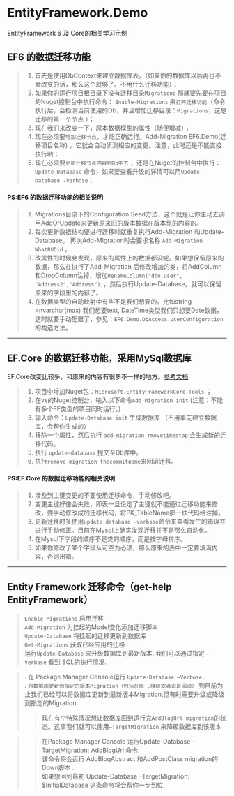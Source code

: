 # EntityFramework.Demo
EntityFramework 6 及 Core的相关学习示例


## EF6 的数据迁移功能
> 1. 首先是使用DbContext来建立数据库表。（如果你的数据库以后再也不会改变的话，那么这个就够了。不用什么迁移功能）；     
> 1. 如果你的运行项目根目录下没有迁移目录``Migrations`` 那就要先要在项目的Nuget控制台中执行命令： ``Enable-Migrations`` 来``打开迁移功能``（命令执行后，会检测当前使用的Db，并且增加迁移目录：``Migrations``，这是迁移的第一个节点 ）；     
> 1. 现在我们来改变一下，原本数据模型的属性（随便增减）；     
> 1. 现在必须要``增加迁移节点``，才能正确运行。Add-Migration EF6.Demo(迁移项目名称) ，它就会自动侦测相应的变更。注意，此时还是不能直接执行哟；     
> 1. 现在必须要``更新迁移节点内容到Db中去`` ，还是在Nuget的控制台中执行：``Update-Database`` 命令，如果要查看升级的详情可以用``Update-Database -Verbose``；     

#### PS:EF6 的数据迁移功能的相关说明   
> 1. Migrations目录下的Configuration.Seed方法，这个就是让你主动去调用AddOrUpdate来更新原来旧的版本数据在版本里的内容的。         
> 1. 每次更新数据结构要进行迁移时就重复执行Add-Migration 和Update-Database。 再次Add-Migration时会要求名称 ``Add-Migration WhatRUDid`` 。        
> 1. 改属性的时候会发现，原来的属性上的数据都没呢。如果想保留原来的数据，那么在执行了Add-Migration 后修改增加的类，将AddColumn和DropColumn注掉，增加``RenameColumn("dbo.User", "Address2","Address");``，然后执行Update-Database。就可以保留原来的字段里的内容了。
> 1. 在数据类型的自动映射中有些不是我们想要的。比如string->nvarchar(max) 我们想要text, DateTime类型我们只想要Date数据，这时就要手动配置了，参见：``EF6.Demo.DbAccess.UserConfiguration``的构造方法。    


---------------------------------------

## EF.Core 的数据迁移功能，采用MySql数据库
EF.Core改变比较多，和原来的内容有很多不一样的地方。[参考文档](https://docs.microsoft.com/zh-cn/ef/core/)            

> 1. 项目中增加Nuget包：``Microsoft.EntityFrameworkCore.Tools`` ；     
> 1. 在vs的Nuget控制台，输入以下命令``Add-Migration init`` (注意：不能有多个EF类型的项目同时运行。)
> 1. 输入命令：``Update-Database init`` 生成数据库  （不用事先建立数据库，会帮你生成的）
> 1. 移除一个属性，然后执行 ``add-migration rmovetimestap`` 会生成新的迁移代码。
> 1. 执行 ``update-database`` 提交至Db库中。
> 1. 执行``remove-migration thecommitname``来回滚迁移。 

#### PS:EF.Core 的数据迁移功能的相关说明
> 1. 涉及到主键变更的不要使用迁移命令，手动修改吧。 
> 1. 变更主键好像会失败，即表一旦设定了主键就不能通过迁移功能来修改，要手动修改成的迁移代码，将PK_TableName那一块代码给注掉。 
> 1. 更新迁移时多使用``update-database -verbose``命令来查看发生的错误并进行手动修正。目前在Mysql上确实发现迁移并不是那么自动化。   
> 1. 在Mysql下字段的顺序不是类的顺序，而是按字母排序。
> 1. 如果你修改了某个字段从可空为必须，那么原来的表中一定要填满内容，否则出错。





--------------------------------

## Entity Framework 迁移命令（get-help EntityFramework）
> ``Enable-Migrations`` 启用迁移            
> ``Add-Migration`` 为挂起的Model变化添加迁移脚本           
> ``Update-Database`` 将挂起的迁移更新到数据库           
> ``Get-Migrations`` 获取已经应用的迁移           
运行``Update-Database`` 来升级数据库到最新版本. 我们可以通过指定 ``–Verbose`` 看到 SQL的执行情况.

> . 在 Package Manager Console运行 ``Update-Database –Verbose`` .   
> . ``将数据库更新到指定的版本Migration（包括升级 ,降级或者说是回滚）``
到目前为止我们已经可以将数据库更新到最新版本Migration,但有时需要升级或降级到指定的Migration.
>> 现在有个特殊情况想让数据库回到运行完``AddBlogUrl migration``的状态。这事我们就可以使用``–TargetMigration`` 来降级数据库到该版本

>> 在Package Manager Console 运行Update-Database –TargetMigration: AddBlogUrl 命令.           
>> 该命令将会运行  AddBlogAbstract 和AddPostClass migration的 Down脚本 .          
>> 如果想回到最初 Update-Database –TargetMigration: $InitialDatabase 这条命令将会帮你一步到位.          





